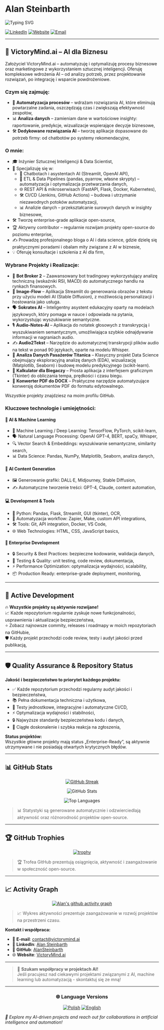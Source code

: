 # Alan Steinbarth

![Typing SVG](https://readme-typing-svg.herokuapp.com?font=Fira+Code&pause=1000&color=F75C7E&width=435&lines=Data+Scientist+%26+AI+Engineer;Founder+of+VictoryMind.ai;Python+Developer;Machine+Learning+Expert;Automation+Enthusiast)

[![LinkedIn](https://img.shields.io/badge/LinkedIn-0077B5?style=for-the-badge&logo=linkedin&logoColor=white)](https://www.linkedin.com/in/alansteinbarth)
[![Website](https://img.shields.io/badge/website-000000?style=for-the-badge&logo=About.me&logoColor=white)](https://victorymind.ai)
[![Email](https://img.shields.io/badge/Email-D14836?style=for-the-badge&logo=gmail&logoColor=white)](mailto:contact@victorymind.ai)

---

## 🏢 VictoryMind.ai – AI dla Biznesu

Założyciel VictoryMind.ai – automatyzuję i optymalizuję procesy biznesowe oraz marketingowe z wykorzystaniem sztucznej inteligencji. Oferuję kompleksowe wdrożenia AI – od analizy potrzeb, przez projektowanie rozwiązań, po integrację i wsparcie powdrożeniowe.

### Czym się zajmuję:

- 🤖 **Automatyzacja procesów** – wdrażam rozwiązania AI, które eliminują powtarzalne zadania, oszczędzają czas i zwiększają efektywność zespołów,
- 📊 **Analiza danych** – zamieniam dane w wartościowe insighty: raportowanie, predykcje, wizualizacje wspierające decyzje biznesowe,
- 🛠️ **Dedykowane rozwiązania AI** – tworzę aplikacje dopasowane do potrzeb firmy: od chatbotów po systemy rekomendacyjne,

### O mnie:

- 🎓 Inżynier Sztucznej Inteligencji & Data Scientist,
- 🧠 Specjalizuję się w:
  - 💬 Chatbotach i asystentach AI (Streamlit, OpenAI API),
  - 🔄 ETL & Data Pipelines (pandas, pyarrow, własne skrypty) – automatyzacja i optymalizacja przetwarzania danych,
  - 🌐 REST API & mikroserwisach (FastAPI, Flask, Docker, Kubernetes),
  - 🛠️ CI/CD (Jenkins, GitHub Actions) – budowa i utrzymanie niezawodnych potoków automatyzacji,
  - 📊 Analizie danych – przekształcanie surowych danych w insighty biznesowe,
- 🛠️ Tworzę enterprise-grade aplikacje open-source,
- 🏆 Aktywny contributor – regularnie rozwijam projekty open-source do poziomu enterprise,
- ✍️ Prowadzę profesjonalnego bloga o AI i data science, gdzie dzielę się praktycznymi poradami i obalam mity związane z AI w biznesie,
- 💡 Oferuję konsultacje i szkolenia z AI dla firm,

### Wybrane Projekty i Realizacje:

- 🤖 **Bot Broker 2** – Zaawansowany bot tradingowy wykorzystujący analizę techniczną (wskaźniki RSI, MACD) do automatycznego handlu na rynkach finansowych.
- 🌊 **Image-Flow** – Aplikacja Streamlit do generowania obrazów z tekstu przy użyciu modeli AI (Stable Diffusion), z możliwością personalizacji i hostowania jako usługa.
- 🗣️ **Sokrates AI** – Inteligentny asystent edukacyjny oparty na modelach językowych, który pomaga w nauce i odpowiada na pytania, wykorzystując wyszukiwanie semantyczne.
- 🎙️ **Audio-Notes-AI** – Aplikacja do notatek głosowych z transkrypcją i wyszukiwaniem semantycznym, umożliwiająca szybkie odnajdywanie informacji w nagraniach audio.
- ✍️ **Audio2Tekst** – Narzędzie do automatycznej transkrypcji plików audio na tekst w ponad 90 językach, oparte na modelu Whisper.
- 🚢 **Analiza Danych Pasażerów Titanica** – Klasyczny projekt Data Science obejmujący eksploracyjną analizę danych (EDA), wizualizację (Matplotlib, Seaborn) i budowę modelu predykcyjnego (scikit-learn).
- 🏃 **Kalkulator dla Biegaczy** – Prosta aplikacja z interfejsem graficznym (Tkinter) do obliczania tempa, prędkości i czasu biegu.
- 🔄 **Konwerter PDF do DOCX** – Praktyczne narzędzie automatyzujące konwersję dokumentów PDF do formatu edytowalnego.

Wszystkie projekty znajdziesz na moim profilu GitHub.

### Kluczowe technologie i umiejętności:

#### 🤖 AI & Machine Learning
- 🧠 Machine Learning / Deep Learning: TensorFlow, PyTorch, scikit-learn,
- 🗣️ Natural Language Processing: OpenAI GPT-4, BERT, spaCy, Whisper,
- 🔍 Vector Search & Embeddings: wyszukiwanie semantyczne, similarity search,
- 📊 Data Science: Pandas, NumPy, Matplotlib, Seaborn, analiza danych,

#### 🎨 AI Content Generation
- 🖼️ Generowanie grafiki: DALL·E, Midjourney, Stable Diffusion,
- ✍️ Automatyczne tworzenie treści: GPT-4, Claude, content automation,

#### 💻 Development & Tools
- 🐍 Python: Pandas, Flask, Streamlit, GUI (tkinter), OCR,
- 🔄 Automatyzacja workflow: Zapier, Make, custom API integrations,
- 🛠️ Tools: Git, API integration, Docker, VS Code,
- 🌐 Web Technologies: HTML, CSS, JavaScript basics,

#### 🏢 Enterprise Development
- 🔒 Security & Best Practices: bezpieczne kodowanie, walidacja danych,
- 🧪 Testing & Quality: unit testing, code review, dokumentacja,
- ⚡ Performance Optimization: optymalizacja wydajności, scalability,
- 📦 Production Ready: enterprise-grade deployment, monitoring,

---

## 🚀 Active Development

🔥 **Wszystkie projekty są aktywnie rozwijane!**  
📈 Każde repozytorium regularnie zyskuje nowe funkcjonalności, usprawnienia i aktualizacje bezpieczeństwa,  
⭐ Zobacz najnowsze commity, releases i roadmapy w moich repozytoriach na GitHubie,  
🛡️ Każdy projekt przechodzi code review, testy i audyt jakości przed publikacją,

---

## 🛡️ Quality Assurance & Repository Status

**Jakość i bezpieczeństwo to priorytet każdego projektu:**

- ✅ Każde repozytorium przechodzi regularny audyt jakości i bezpieczeństwa,
- 📚 Pełna dokumentacja techniczna i użytkowa,
- 🧪 Testy jednostkowe, integracyjne i automatyczne CI/CD,
- ⚡ Optymalizacja wydajności i stabilności,
- 🔒 Najwyższe standardy bezpieczeństwa kodu i danych,
- 🔄 Ciągłe doskonalenie i szybka reakcja na zgłoszenia,

**Status projektów:**  
Wszystkie główne projekty mają status „Enterprise-Ready”, są aktywnie utrzymywane i nie posiadają otwartych krytycznych błędów.

---

## 📊 GitHub Stats

<div align="center">

[![GitHub Streak](https://github-readme-streak-stats.herokuapp.com?user=AlanSteinbarth&theme=radical&hide_border=true)](https://github.com/AlanSteinbarth)

![GitHub Stats](https://github-readme-stats.vercel.app/api?username=AlanSteinbarth&show_icons=true&theme=radical&count_private=true&include_all_commits=true)

![Top Languages](https://github-readme-stats.vercel.app/api/top-langs/?username=AlanSteinbarth&layout=compact&theme=radical&langs_count=8)

</div>

> 📊 Statystyki są generowane automatycznie i odzwierciedlają aktywność oraz różnorodność projektów open-source.

---

## 🏆 GitHub Trophies

<div align="center">

[![trophy](https://github-profile-trophy.vercel.app/?username=AlanSteinbarth&theme=radical&column=3&margin-w=15&margin-h=15)](https://github.com/ryo-ma/github-profile-trophy)

</div>

> 🏆 Trofea GitHub prezentują osiągnięcia, aktywność i zaangażowanie w społeczność open-source.

---

## 📈 Activity Graph

<div align="center">

[![Alan's github activity graph](https://github-readme-activity-graph.vercel.app/graph?username=AlanSteinbarth&theme=radical)](https://github.com/ashutosh00710/github-readme-activity-graph)

</div>

> 📈 Wykres aktywności prezentuje zaangażowanie w rozwój projektów na przestrzeni czasu.

**Kontakt i współpraca:**

* 📧 **E-mail**: [contact@victorymind.ai](mailto:contact@victorymind.ai)
* 💼 **LinkedIn**: [Alan Steinbarth](https://www.linkedin.com/in/alansteinbarth)
* 🐙 **GitHub**: [AlanSteinbarth](https://github.com/AlanSteinbarth)
* 🌐 **Website**: [VictoryMind.ai](https://victorymind.ai)

---

> 🤝 **Szukam współpracy w projektach AI!**  
> Jeśli pracujesz nad ciekawymi projektami związanymi z AI, machine learning lub automatyzacją - skontaktuj się ze mną!

---

<div align="center">

### 🌐 Language Versions

[![Polish](https://img.shields.io/badge/🇵🇱_Polish-Available-green?style=for-the-badge)](https://github.com/AlanSteinbarth/AlanSteinbarth)
[![English](https://img.shields.io/badge/🇺🇸_English-Available-blue?style=for-the-badge)](https://victorymind.ai/index-en.html)

</div>

*🚀 Explore my AI-driven projects and reach out for collaborations in artificial intelligence and automation!*
